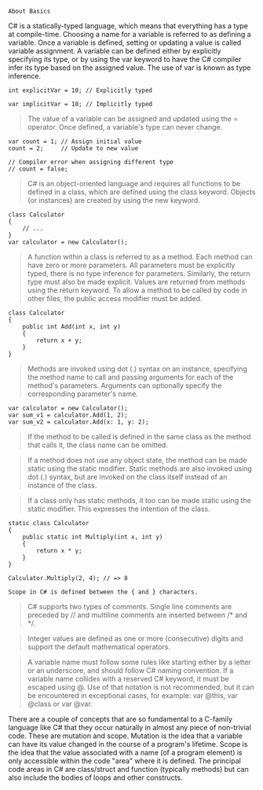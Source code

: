 `About Basics`

C# is a statically-typed language, which means that everything has a type at compile-time. Choosing a name for a variable is referred to as defining a variable. Once a variable is defined, setting or updating a value is called variable assignment. A variable can be defined either by explicitly specifying its type, or by using the var keyword to have the C# compiler infer its type based on the assigned value. The use of var is known as type inference.

```
int explicitVar = 10; // Explicitly typed

var implicitVar = 10; // Implicitly typed
```

>The value of a variable can be assigned and updated using the = operator. Once defined, a variable's type can never change.
```
var count = 1; // Assign initial value
count = 2;     // Update to new value

// Compiler error when assigning different type
// count = false;
```
>C# is an object-oriented language and requires all functions to be defined in a class, which are defined using the class keyword. Objects (or instances) are created by using the new keyword.
```
class Calculator
{
    // ...
}
var calculator = new Calculator();
```
>A function within a class is referred to as a method. Each method can have zero or more parameters. All parameters must be explicitly typed, there is no type inference for parameters. Similarly, the return type must also be made explicit. Values are returned from methods using the return keyword. To allow a method to be called by code in other files, the public access modifier must be added.
```
class Calculator
{
    public int Add(int x, int y)
    {
        return x + y;
    }
}
```
>Methods are invoked using dot (.) syntax on an instance, specifying the method name to call and passing arguments for each of the method's parameters. Arguments can optionally specify the corresponding parameter's name.
```
var calculator = new Calculator();
var sum_v1 = calculator.Add(1, 2);
var sum_v2 = calculator.Add(x: 1, y: 2);
```
>If the method to be called is defined in the same class as the method that calls it, the class name can be omitted.

>If a method does not use any object state, the method can be made static using the static modifier. Static methods are also invoked using dot (.) syntax, but are invoked on the class itself instead of an instance of the class.

>If a class only has static methods, it too can be made static using the static modifier. This expresses the intention of the class.
```
static class Calculator
{
    public static int Multiply(int x, int y)
    {
        return x * y;
    }
}

Calculator.Multiply(2, 4); // => 8
```
``Scope in C# is defined between the { and } characters.``

>C# supports two types of comments. Single line comments are preceded by // and multiline comments are inserted between /* and */.

>Integer values are defined as one or more (consecutive) digits and support the default mathematical operators.

>A variable name must follow some rules like starting either by a letter or an underscore, and should follow C# naming convention. If a variable name collides with a reserved C# keyword, it must be escaped using @. Use of that notation is not recommended, but it can be encountered in exceptional cases, for example: var @this, var @class or var @var.

There are a couple of concepts that are so fundamental to a C-family language like C# that they occur naturally in almost any piece of non-trivial code. These are mutation and scope. Mutation is the idea that a variable can have its value changed in the course of a program's lifetime. Scope is the idea that the value associated with a name (of a program element) is only accessible within the code "area" where it is defined. The principal code areas in C# are class/struct and function (typically methods) but can also include the bodies of loops and other constructs.